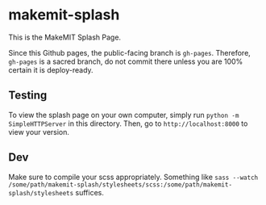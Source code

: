 # makemit-splash
This is the MakeMIT Splash Page.

Since this Github pages, the public-facing branch is `gh-pages`. Therefore, `gh-pages` is a sacred branch, do not commit there unless you are 100% certain it is deploy-ready.


Testing
-------

To view the splash page on your own computer, simply run `python -m SimpleHTTPServer` in this directory. Then, go to `http://localhost:8000` to view your version.

Dev
---

Make sure to compile your scss appropriately. Something like `sass --watch /some/path/makemit-splash/stylesheets/scss:/some/path/makemit-splash/stylesheets` suffices.
